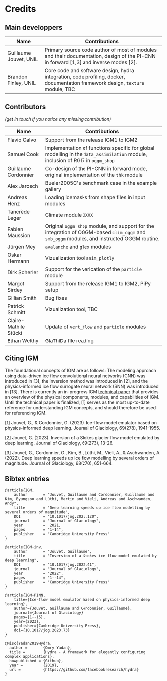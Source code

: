 # Credits

## Main developpers

| Name | Contributions |
|----------|----------|
| Guillaume Jouvet, UNIL | Primary source code author of most of modules and their documentation, design of the PI-CNN in forward [1,3] and inverse modes [2]. |
| Brandon Finley, UNIL  | Core code and software design, hydra integration, code profiling, docker, documentation framework design, `texture` module, TBC |

## Contributors

*(get in touch if you notice any missing contribution)*

| Name | Contributions |
|----------|----------|
| Flavio Calvo  | Support from the release IGM1 to IGM2 |
| Samuel Cook | Implementation of functions specific for global modelling in the `data_assimilation` module, inclusion of RGI7 in `oggm_shop` |
| Guillaume Cordonnier | Co-design of the PI-CNN in forward mode, original implementation of the `thk` module |
| Alex Jarosch  | Bueler2005C's benchmark case in the example gallery |
| Andreas Henz | Loading icemasks from shape files in input modules |
| Tancrède Leger | Climate module `XXXX` |
| Fabien Maussion | Original `oggm_shop` module, and support for the integration of OGGM-based `clim_oggm` and `smb_oggm` modules, and instructed OGGM routine. |
| Jürgen Mey | `avalanche` and `glex` modules |
| Oskar Hermann | Vizualization tool `anim_plotly` |
| Dirk Scherler | Support for the verication of the `particle` module |
| Margot Sirdey | Support from the release IGM1 to IGM2, PiPy setup |
| Gillian Smith | Bug fixes |
| Patrick Schmitt | Vizualization tool, TBC |
| Claire-Mathile Stücki | Update of `vert_flow` and `particle` modules |
| Ethan Welthy | GlaThiDa file reading |

## Citing IGM

The foundational concepts of IGM are as follows: The modeling approach using data-driven ice flow convolutional neural networks (CNN) was introduced in [3], the inversion method was introduced in [2], and the physics-informed ice flow surrogate neural network (SNN) was introduced in [13]. There is currently an in-progress IGM [technical paper](https://github.com/instructed-glacier-model/igm-paper) that provides an overview of the physical components, modules, and capabilities of IGM. Until the technical paper is finalized, [1] serves as the most up-to-date reference for understanding IGM concepts, and should therefore be used for referencing IGM.

[1] Jouvet, G., & Cordonnier, G. (2023). Ice-flow model emulator based on physics-informed deep learning. Journal of Glaciology, 69(278), 1941-1955.

[2] Jouvet, G. (2023). Inversion of a Stokes glacier flow model emulated by deep learning. Journal of Glaciology, 69(273), 13-26.

[3] Jouvet, G., Cordonnier, G., Kim, B., Lüthi, M., Vieli, A., & Aschwanden, A. (2022). Deep learning speeds up ice flow modelling by several orders of magnitude. Journal of Glaciology, 68(270), 651-664.

## Bibtex entries

```
@article{IGM,
	author       = "Jouvet, Guillaume and Cordonnier, Guillaume and Kim, Byungsoo and Lüthi, Martin and Vieli, Andreas and Aschwanden, Andy",  
	title        = "Deep learning speeds up ice flow modelling by several orders of magnitude",
	DOI          = "10.1017/jog.2021.120",
	journal      = "Journal of Glaciology",
	year         =  2021,
	pages        = "1–14",
	publisher    = "Cambridge University Press"
}
```
```
@article{IGM-inv,
	author       = "Jouvet, Guillaume",
	title        = "Inversion of a Stokes ice flow model emulated by deep learning",
	DOI          = "10.1017/jog.2022.41",
	journal      = "Journal of Glaciology",
	year         = "2022",
	pages        = "1--14",
	publisher    = "Cambridge University Press"
}
```
```
@article{IGM-PINN,
	title={Ice-flow model emulator based on physics-informed deep learning},
	author={Jouvet, Guillaume and Cordonnier, Guillaume},
	journal={Journal of Glaciology},
	pages={1--15},
	year={2023},
	publisher={Cambridge University Press},
	doi={10.1017/jog.2023.73}
}
```
```
@Misc{Yadan2019Hydra,
  author =       {Omry Yadan},
  title =        {Hydra - A framework for elegantly configuring complex applications},
  howpublished = {Github},
  year =         {2019},
  url =          {https://github.com/facebookresearch/hydra}
}
```
 
